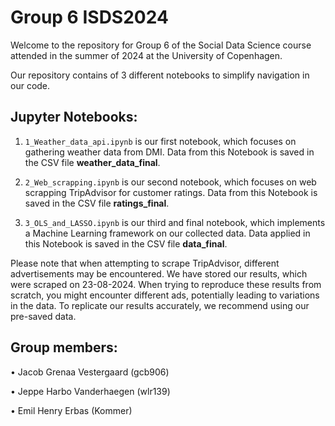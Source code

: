 # Group 6 ISDS2024
Welcome to the repository for Group 6 of the Social Data Science course attended in the summer of 2024 at the University of Copenhagen.

Our repository contains of 3 different notebooks to simplify navigation in our code.

## Jupyter Notebooks:
1. `1_Weather_data_api.ipynb` is our first notebook, which focuses on gathering weather data from DMI. Data from this Notebook is saved in the CSV file **weather_data_final**.

2. `2_Web_scrapping.ipynb` is our second notebook, which focuses on web scrapping TripAdvisor for customer ratings. Data from this Notebook is saved in the CSV file **ratings_final**.

3. `3_OLS_and_LASSO.ipynb` is our third and final notebook, which implements a Machine Learning framework on our collected data. Data applied in this Notebook is saved in the CSV file **data_final**.

Please note that when attempting to scrape TripAdvisor, different advertisements may be encountered. We have stored our results, which were scraped on 23-08-2024. When trying to reproduce these results from scratch, you might encounter different ads, potentially leading to variations in the data. To replicate our results accurately, we recommend using our pre-saved data.

## Group members:
• Jacob Grenaa Vestergaard (gcb906)

• Jeppe Harbo Vanderhaegen (wlr139)

• Emil Henry Erbas (Kommer)
